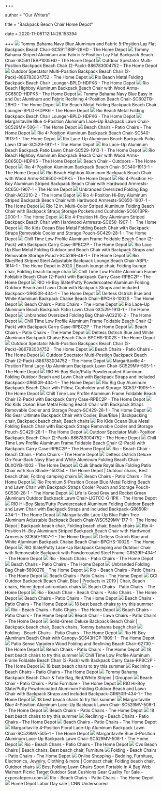 +++
        
author = "Our Writers"
        
title = "Backpack Beach Chair Home Depot"
        
date = 2020-11-08T12:14:28.153394
        
+++
[ ![](https://images.homedepot-static.com/productImages/b0b07f32-b19e-45b7-a885-b3b8f3c4c02a/svn/tommy-bahama-navy-blue-tommy-bahama-beach-chairs-sc591tbbp-28hd-64_1000.jpg)](https://images.homedepot-static.com/productImages/b0b07f32-b19e-45b7-a885-b3b8f3c4c02a/svn/tommy-bahama-navy-blue-tommy-bahama-beach-chairs-sc591tbbp-28hd-64_1000.jpg) Tommy Bahama Navy Blue Aluminum and Fabric 5-Position Lay Flat Backpack  Beach Chair-SC591TBBP-28HD - The Home Depot
[ ![](https://images.homedepot-static.com/productImages/7798b020-e9e5-4437-9e24-99dbca8c26a6/svn/tommy-bahama-striped-tommy-bahama-beach-chairs-sc591tbbp1005hd-64_600.jpg)](https://images.homedepot-static.com/productImages/7798b020-e9e5-4437-9e24-99dbca8c26a6/svn/tommy-bahama-striped-tommy-bahama-beach-chairs-sc591tbbp1005hd-64_600.jpg) Tommy Bahama Striped Aluminum and Fabric 5-Position Lay Flat Backpack Beach  Chair-SC591TBBP1005HD - The Home Depot
[ ![](https://images.homedepot-static.com/productImages/921cc1e8-e63a-4cd6-9fba-3e0a31877706/svn/blue-outdoor-spectator-camping-chairs-886783004752-64_600.jpg)](https://images.homedepot-static.com/productImages/921cc1e8-e63a-4cd6-9fba-3e0a31877706/svn/blue-outdoor-spectator-camping-chairs-886783004752-64_600.jpg) Outdoor Spectator Multi-Position Backpack Beach Chair (2-Pack)-886783004752  - The Home Depot
[ ![](https://images.homedepot-static.com/productImages/b861f3ab-4eb0-49d0-897e-598ece62197d/svn/blue-outdoor-spectator-camping-chairs-886783004752-4f_600.jpg)](https://images.homedepot-static.com/productImages/b861f3ab-4eb0-49d0-897e-598ece62197d/svn/blue-outdoor-spectator-camping-chairs-886783004752-4f_600.jpg) Outdoor Spectator Multi-Position Backpack Beach Chair (2-Pack)-886783004752  - The Home Depot
[ ![](https://images.homedepot-static.com/productImages/9e57de3a-c143-430a-8d32-23ce6579ee3c/svn/blue-with-yellow-stripe-rio-beach-beach-chairs-bpld-hdpk6-e1_600.jpg)](https://images.homedepot-static.com/productImages/9e57de3a-c143-430a-8d32-23ce6579ee3c/svn/blue-with-yellow-stripe-rio-beach-beach-chairs-bpld-hdpk6-e1_600.jpg) Rio Beach Metal Folding Backpack Beach Chair Lounger-BPLD-HDPK6 - The Home  Depot
[ ![](https://images.homedepot-static.com/productImages/4a6ce0a2-83bb-4dc2-a81c-ea7314809ec9/svn/striped-blue-and-green-rio-beach-beach-chairs-sc650d-hdpk5-c3_600.jpg)](https://images.homedepot-static.com/productImages/4a6ce0a2-83bb-4dc2-a81c-ea7314809ec9/svn/striped-blue-and-green-rio-beach-beach-chairs-sc650d-hdpk5-c3_600.jpg) Rio Beach Highboy Aluminum Backpack Beach Chair with Wood Arms-SC650D-HDPK5  - The Home Depot
[ ![](https://images.homedepot-static.com/productImages/7abc687a-1785-424f-a9e6-8e70c91826e2/svn/tommy-bahama-navy-blue-tommy-bahama-beach-chairs-sc602tb-28hd-64_1000.jpg)](https://images.homedepot-static.com/productImages/7abc687a-1785-424f-a9e6-8e70c91826e2/svn/tommy-bahama-navy-blue-tommy-bahama-beach-chairs-sc602tb-28hd-64_1000.jpg) Tommy Bahama Navy Blue Easy in and Out Aluminum and Fabric Reclining  4-Position Beach Chair-SC602TB-28HD - The Home Depot
[ ![](https://images.homedepot-static.com/productImages/075edc66-2251-469a-83fb-172696cf7592/svn/blue-with-yellow-stripe-rio-beach-beach-chairs-bpld-hdpk6-64_1000.jpg)](https://images.homedepot-static.com/productImages/075edc66-2251-469a-83fb-172696cf7592/svn/blue-with-yellow-stripe-rio-beach-beach-chairs-bpld-hdpk6-64_1000.jpg) Rio Beach Metal Folding Backpack Beach Chair Lounger-BPLD-HDPK6 - The Home  Depot
[ ![](https://images.homedepot-static.com/productImages/d803af8f-e8b9-4722-9631-d8e87260383a/svn/blue-with-yellow-stripe-rio-beach-beach-chairs-bpld-hdpk6-c3_600.jpg)](https://images.homedepot-static.com/productImages/d803af8f-e8b9-4722-9631-d8e87260383a/svn/blue-with-yellow-stripe-rio-beach-beach-chairs-bpld-hdpk6-c3_600.jpg) Rio Beach Metal Folding Backpack Beach Chair Lounger-BPLD-HDPK6 - The Home  Depot
[ ![](https://images.homedepot-static.com/productImages/1a38b76f-9e36-472a-a70f-60625988fa28/svn/blue-margaritaville-beach-chairs-sc529mv-506-1-64_600.jpg)](https://images.homedepot-static.com/productImages/1a38b76f-9e36-472a-a70f-60625988fa28/svn/blue-margaritaville-beach-chairs-sc529mv-506-1-64_600.jpg) Margaritaville Blue 4-Position Aluminum Lace-Up Backpack Lawn Chair-SC529MV-506-1  - The Home Depot
[ ![](https://images.homedepot-static.com/productImages/6a118526-1313-46c0-aaec-f7eaf1d0d4c4/svn/navy-rio-beach-chairs-gr617-432-1-64_400.jpg)](https://images.homedepot-static.com/productImages/6a118526-1313-46c0-aaec-f7eaf1d0d4c4/svn/navy-rio-beach-chairs-gr617-432-1-64_400.jpg) Beach Chairs - Patio Chairs - The Home Depot
[ ![](https://images.homedepot-static.com/productImages/4447943c-e7cb-446f-953f-d9b0add26ea8/svn/blue-rio-beach-chairs-sc540-1913-1-64_1000.jpg)](https://images.homedepot-static.com/productImages/4447943c-e7cb-446f-953f-d9b0add26ea8/svn/blue-rio-beach-chairs-sc540-1913-1-64_1000.jpg) Rio 4-Position Aluminum Backpack Beach Chair-SC540-1913-1 - The Home Depot
[ ![](https://images.homedepot-static.com/productImages/9e9cb111-f633-4a03-9fab-5181796897df/svn/multi-rio-beach-chairs-sc529-1911-1-e1_600.jpg)](https://images.homedepot-static.com/productImages/9e9cb111-f633-4a03-9fab-5181796897df/svn/multi-rio-beach-chairs-sc529-1911-1-e1_600.jpg) Rio Lace-Up Aluminum Beach Backpack Patio Lawn Chair-SC529-1911-1 - The Home  Depot
[ ![](https://images.homedepot-static.com/productImages/97a5e154-397a-4d97-8147-c07c0e233e09/svn/blue-rio-beach-chairs-sc529-1913-1-4f_600.jpg)](https://images.homedepot-static.com/productImages/97a5e154-397a-4d97-8147-c07c0e233e09/svn/blue-rio-beach-chairs-sc529-1913-1-4f_600.jpg) Rio Lace-Up Aluminum Beach Backpack Patio Lawn Chair-SC529-1913-1 - The Home  Depot
[ ![](https://images.homedepot-static.com/productImages/d58c16c4-8032-4758-8a5b-860dd8532fd9/svn/striped-blue-and-green-rio-beach-beach-chairs-sc650d-hdpk5-e1_600.jpg)](https://images.homedepot-static.com/productImages/d58c16c4-8032-4758-8a5b-860dd8532fd9/svn/striped-blue-and-green-rio-beach-beach-chairs-sc650d-hdpk5-e1_600.jpg) Rio Beach Highboy Aluminum Backpack Beach Chair with Wood Arms-SC650D-HDPK5  - The Home Depot
[ ![](https://images.homedepot-static.com/productImages/fadba30a-5178-4012-a984-9a753a5683b1/svn/brown-gray-lafuma-furniture-beach-chairs-lfm3118-8717-64_1000.jpg)](https://images.homedepot-static.com/productImages/fadba30a-5178-4012-a984-9a753a5683b1/svn/brown-gray-lafuma-furniture-beach-chairs-lfm3118-8717-64_1000.jpg) Beach Chair - Outdoors - The Home Depot
[ ![](https://images.homedepot-static.com/productImages/0e7569be-bff0-4980-92df-80643867d7a8/svn/blue-rio-beach-chairs-sc540-1913-1-e1_600.jpg)](https://images.homedepot-static.com/productImages/0e7569be-bff0-4980-92df-80643867d7a8/svn/blue-rio-beach-chairs-sc540-1913-1-e1_600.jpg) Rio 4-Position Aluminum Backpack Beach Chair-SC540-1913-1 - The Home Depot
[ ![](https://images.homedepot-static.com/productImages/d2dddd2f-7a0d-4ae5-b7ce-aa59277316de/svn/striped-blue-and-green-rio-beach-beach-chairs-sc650d-hdpk5-1f_600.jpg)](https://images.homedepot-static.com/productImages/d2dddd2f-7a0d-4ae5-b7ce-aa59277316de/svn/striped-blue-and-green-rio-beach-beach-chairs-sc650d-hdpk5-1f_600.jpg) Rio Beach Highboy Aluminum Backpack Beach Chair with Wood Arms-SC650D-HDPK5  - The Home Depot
[ ![](https://images.homedepot-static.com/productImages/688d8b1f-9fcb-42ad-90bc-2289f21871a5/svn/multi-rio-beach-chairs-sc650-1907-1-64_600.jpg)](https://images.homedepot-static.com/productImages/688d8b1f-9fcb-42ad-90bc-2289f21871a5/svn/multi-rio-beach-chairs-sc650-1907-1-64_600.jpg) Rio 4-Position Hi-Boy Aluminum Striped Backpack Beach Chair with Hardwood  Armrests-SC650-1907-1 - The Home Depot
[ ![](https://images.homedepot-static.com/productImages/354931fa-8515-4f42-8c94-b9dd326a0948/svn/sliver-gery-camping-chairs-ac2210-2-64_1000.jpg)](https://images.homedepot-static.com/productImages/354931fa-8515-4f42-8c94-b9dd326a0948/svn/sliver-gery-camping-chairs-ac2210-2-64_1000.jpg) Unbranded Oversized Folding Bag Chair-AC2210-2 - The Home Depot
[ ![](https://images.homedepot-static.com/productImages/79e17cb7-77bb-4020-b197-dc29e3d7c11e/svn/multi-rio-beach-chairs-sc650-1907-1-e1_600.jpg)](https://images.homedepot-static.com/productImages/79e17cb7-77bb-4020-b197-dc29e3d7c11e/svn/multi-rio-beach-chairs-sc650-1907-1-e1_600.jpg) Rio 4-Position Hi-Boy Aluminum Striped Backpack Beach Chair with Hardwood  Armrests-SC650-1907-1 - The Home Depot
[ ![](https://images.homedepot-static.com/productImages/fa742fa6-8fae-44a1-bf88-0a17fdad849a/svn/multi-colored-rio-beach-chairs-sc601bpr-2000-1-64_600.jpg)](https://images.homedepot-static.com/productImages/fa742fa6-8fae-44a1-bf88-0a17fdad849a/svn/multi-colored-rio-beach-chairs-sc601bpr-2000-1-64_600.jpg) Rio 12 in. Multi-Color Striped Aluminum Folding Beach Chair with Backpack  Straps Storage Pockets and Cupholder-SC601BPR-2000-1 - The Home Depot
[ ![](https://images.homedepot-static.com/productImages/becfddcc-9582-4df4-af33-a3f4a799245b/svn/multi-rio-beach-chairs-sc650-1907-1-4f_600.jpg)](https://images.homedepot-static.com/productImages/becfddcc-9582-4df4-af33-a3f4a799245b/svn/multi-rio-beach-chairs-sc650-1907-1-4f_600.jpg) Rio 4-Position Hi-Boy Aluminum Striped Backpack Beach Chair with Hardwood  Armrests-SC650-1907-1 - The Home Depot
[ ![](https://images.homedepot-static.com/productImages/8c13a032-0b69-4734-817b-2986cecf9ca9/svn/ocean-blue-rio-beach-chairs-sc429-28-1-64_1000.jpg)](https://images.homedepot-static.com/productImages/8c13a032-0b69-4734-817b-2986cecf9ca9/svn/ocean-blue-rio-beach-chairs-sc429-28-1-64_1000.jpg) Rio Kids Ocean Blue Metal Folding Beach Chair with Backpack Straps  Removable Cooler and Storage Pouch-SC429-28-1 - The Home Depot
[ ![](https://images.homedepot-static.com/productImages/d09017dd-dfec-448d-8747-ca455d0ff605/svn/orange-grey-chill-time-beach-chairs-rpbc2p-e1_600.jpg)](https://images.homedepot-static.com/productImages/d09017dd-dfec-448d-8747-ca455d0ff605/svn/orange-grey-chill-time-beach-chairs-rpbc2p-e1_600.jpg) Chill Time Low Profile Aluminum Frame Foldable Beach Chair (2-Pack) with  Backpack Carry Case-RPBC2P - The Home Depot
[ ![](https://images.homedepot-static.com/productImages/619b5514-ae56-4a71-90db-f969b4382131/svn/blue-rio-beach-chairs-sc529r-46-1-64_600.jpg)](https://images.homedepot-static.com/productImages/619b5514-ae56-4a71-90db-f969b4382131/svn/blue-rio-beach-chairs-sc529r-46-1-64_600.jpg) Rio Lace Up Blue Metal Folding Outdoor and Beach Chair with Backpack Straps  and Removable Storage Pouch-SC529R-46-1 - The Home Depot
[ ![](https://i.pinimg.com/originals/4a/cb/9a/4acb9a5dac02ba46eb822b165f51c071.jpg)](https://i.pinimg.com/originals/4a/cb/9a/4acb9a5dac02ba46eb822b165f51c071.jpg) Rio Blue/Red Striped Steel Adjustable Backpack Lounge Beach Chair-ABPL-1614-1  - The Home Depot in 2020 | Beach lounge chair, Folding lounge chair,  Folding beach lounge chair
[ ![](https://images.homedepot-static.com/productImages/4e713510-cfb5-4ded-8c2d-94c0890b7f67/svn/orange-grey-chill-time-beach-chairs-rpbc2p-64_600.jpg)](https://images.homedepot-static.com/productImages/4e713510-cfb5-4ded-8c2d-94c0890b7f67/svn/orange-grey-chill-time-beach-chairs-rpbc2p-64_600.jpg) Chill Time Low Profile Aluminum Frame Foldable Beach Chair (2-Pack) with  Backpack Carry Case-RPBC2P - The Home Depot
[ ![](https://images.homedepot-static.com/productImages/32bfc560-48ba-474c-94aa-5f43c00ef682/svn/putty-rio-beach-chairs-gr650r-434-1-64_600.jpg)](https://images.homedepot-static.com/productImages/32bfc560-48ba-474c-94aa-5f43c00ef682/svn/putty-rio-beach-chairs-gr650r-434-1-64_600.jpg) RIO Hi-Boy Slate/Putty Powdercoated Aluminum Folding Outdoor Beach and Lawn  Chair with Backpack Straps and included Backpack-GR650R-434-1 - The Home  Depot
[ ![](https://images.homedepot-static.com/productImages/2243de14-a6d8-4c97-a8b4-22d5463ea2d7/svn/blue-and-white-deltess-beach-chairs-bpchs-1002s-c3_600.jpg)](https://images.homedepot-static.com/productImages/2243de14-a6d8-4c97-a8b4-22d5463ea2d7/svn/blue-and-white-deltess-beach-chairs-bpchs-1002s-c3_600.jpg) Deltess Ostrich Blue and White Aluminum Backpack Chaise Beach Chair-BPCHS-1002S  - The Home Depot
[ ![](https://images.homedepot-static.com/productImages/3f5b7b2a-43b9-43ec-8d19-4cee5323f3df/svn/silver-life-is-good-beach-chairs-hligbc-b-1pk-64_400.jpg)](https://images.homedepot-static.com/productImages/3f5b7b2a-43b9-43ec-8d19-4cee5323f3df/svn/silver-life-is-good-beach-chairs-hligbc-b-1pk-64_400.jpg) Beach Chairs - Patio Chairs - The Home Depot
[ ![](https://images.homedepot-static.com/productImages/dae452d0-19d2-4ee0-befb-67711e2ff47c/svn/blue-rio-beach-chairs-sc529-1913-1-1f_600.jpg)](https://images.homedepot-static.com/productImages/dae452d0-19d2-4ee0-befb-67711e2ff47c/svn/blue-rio-beach-chairs-sc529-1913-1-1f_600.jpg) Rio Lace-Up Aluminum Beach Backpack Patio Lawn Chair-SC529-1913-1 - The Home  Depot
[ ![](https://images.homedepot-static.com/productImages/c4a3eb3b-d022-43e7-8805-6382d7f0f4b5/svn/sliver-gery-camping-chairs-ac2210-2-e1_600.jpg)](https://images.homedepot-static.com/productImages/c4a3eb3b-d022-43e7-8805-6382d7f0f4b5/svn/sliver-gery-camping-chairs-ac2210-2-e1_600.jpg) Unbranded Oversized Folding Bag Chair-AC2210-2 - The Home Depot
[ ![](https://images.homedepot-static.com/productImages/e2ebd0ef-99b9-4689-bcfb-a6a6393a485a/svn/orange-grey-chill-time-beach-chairs-rpbc2p-40_600.jpg)](https://images.homedepot-static.com/productImages/e2ebd0ef-99b9-4689-bcfb-a6a6393a485a/svn/orange-grey-chill-time-beach-chairs-rpbc2p-40_600.jpg) Chill Time Low Profile Aluminum Frame Foldable Beach Chair (2-Pack) with  Backpack Carry Case-RPBC2P - The Home Depot
[ ![](https://images.homedepot-static.com/productImages/91037196-1194-4c02-bbcf-fc5a404ee568/svn/white-crosley-beach-chairs-co1031-wh-64_400.jpg)](https://images.homedepot-static.com/productImages/91037196-1194-4c02-bbcf-fc5a404ee568/svn/white-crosley-beach-chairs-co1031-wh-64_400.jpg) Beach Chairs - Patio Chairs - The Home Depot
[ ![](https://images.homedepot-static.com/productImages/98aef61b-fd2e-4c70-921a-d43fa134b71a/svn/blue-and-white-deltess-beach-chairs-bpchs-1002s-64_600.jpg)](https://images.homedepot-static.com/productImages/98aef61b-fd2e-4c70-921a-d43fa134b71a/svn/blue-and-white-deltess-beach-chairs-bpchs-1002s-64_600.jpg) Deltess Ostrich Blue and White Aluminum Backpack Chaise Beach Chair-BPCHS-1002S  - The Home Depot
[ ![](https://images.homedepot-static.com/productImages/f7d9486b-7afb-4e93-80b8-f4da241426f9/svn/blue-outdoor-spectator-camping-chairs-886783004752-c3_600.jpg)](https://images.homedepot-static.com/productImages/f7d9486b-7afb-4e93-80b8-f4da241426f9/svn/blue-outdoor-spectator-camping-chairs-886783004752-c3_600.jpg) Outdoor Spectator Multi-Position Backpack Beach Chair (2-Pack)-886783004752  - The Home Depot
[ ![](https://images.homedepot-static.com/catalog/productImages/300/1d/1d0382c7-9255-4877-b1d3-74ca7293c7d5_300.jpg)](https://images.homedepot-static.com/catalog/productImages/300/1d/1d0382c7-9255-4877-b1d3-74ca7293c7d5_300.jpg) Beach Chairs - Patio Chairs - The Home Depot
[ ![](https://images.homedepot-static.com/productImages/7e09bdcd-1d71-411a-ba3c-ddf73751c579/svn/blue-outdoor-spectator-camping-chairs-886783004752-1f_600.jpg)](https://images.homedepot-static.com/productImages/7e09bdcd-1d71-411a-ba3c-ddf73751c579/svn/blue-outdoor-spectator-camping-chairs-886783004752-1f_600.jpg) Outdoor Spectator Multi-Position Backpack Beach Chair (2-Pack)-886783004752  - The Home Depot
[ ![](https://images.homedepot-static.com/productImages/f23a2321-d3fb-4157-b595-973f113db4f6/svn/multi-margaritaville-beach-chairs-sc529mv-505-1-64_600.jpg)](https://images.homedepot-static.com/productImages/f23a2321-d3fb-4157-b595-973f113db4f6/svn/multi-margaritaville-beach-chairs-sc529mv-505-1-64_600.jpg) Margaritaville 4-Position Floral Lace-Up Aluminum Backpack Lawn Chair-SC529MV-505-1  - The Home Depot
[ ![](https://images.homedepot-static.com/productImages/8d8ceb5b-0c8d-430d-b667-dda6bd66c6c9/svn/putty-rio-beach-chairs-gr650r-434-1-e1_600.jpg)](https://images.homedepot-static.com/productImages/8d8ceb5b-0c8d-430d-b667-dda6bd66c6c9/svn/putty-rio-beach-chairs-gr650r-434-1-e1_600.jpg) RIO Hi-Boy Slate/Putty Powdercoated Aluminum Folding Outdoor Beach and Lawn  Chair with Backpack Straps and included Backpack-GR650R-434-1 - The Home  Depot
[ ![](https://images.homedepot-static.com/productImages/259dbad9-92ec-42c9-aaa1-f7c453aed2d3/svn/multi-rio-beach-chairs-sc537-1905-1-4f_600.jpg)](https://images.homedepot-static.com/productImages/259dbad9-92ec-42c9-aaa1-f7c453aed2d3/svn/multi-rio-beach-chairs-sc537-1905-1-4f_600.jpg) Rio Big Guy Aluminum Backpack Beach Chair with Pillow, Cupholder and  Storage-SC537-1905-1 - The Home Depot
[ ![](https://images.homedepot-static.com/productImages/9d246a91-b9e7-4f34-b438-35b906e8f087/svn/orange-grey-chill-time-beach-chairs-rpbc2p-c3_600.jpg)](https://images.homedepot-static.com/productImages/9d246a91-b9e7-4f34-b438-35b906e8f087/svn/orange-grey-chill-time-beach-chairs-rpbc2p-c3_600.jpg) Chill Time Low Profile Aluminum Frame Foldable Beach Chair (2-Pack) with  Backpack Carry Case-RPBC2P - The Home Depot
[ ![](https://images.homedepot-static.com/productImages/c8b9288d-17ca-4cee-abc4-702ca0c01511/svn/ocean-blue-rio-beach-chairs-sc429-28-1-e1_600.jpg)](https://images.homedepot-static.com/productImages/c8b9288d-17ca-4cee-abc4-702ca0c01511/svn/ocean-blue-rio-beach-chairs-sc429-28-1-e1_600.jpg) Rio Kids Ocean Blue Metal Folding Beach Chair with Backpack Straps  Removable Cooler and Storage Pouch-SC429-28-1 - The Home Depot
[ ![](https://i.pinimg.com/originals/2d/d9/85/2dd98553ba9d5285316d6e0f3c0838b8.jpg)](https://i.pinimg.com/originals/2d/d9/85/2dd98553ba9d5285316d6e0f3c0838b8.jpg) Rio Gear Ultimate Backpack Chair with Cooler, Blue/Blue | Backpacking chair,  Backpack beach chair, Beach chairs
[ ![](https://images.homedepot-static.com/productImages/bb70e2a0-1801-41a7-b41a-f6da8b63f8af/svn/ocean-blue-rio-beach-chairs-sc429-28-1-40_600.jpg)](https://images.homedepot-static.com/productImages/bb70e2a0-1801-41a7-b41a-f6da8b63f8af/svn/ocean-blue-rio-beach-chairs-sc429-28-1-40_600.jpg) Rio Kids Ocean Blue Metal Folding Beach Chair with Backpack Straps  Removable Cooler and Storage Pouch-SC429-28-1 - The Home Depot
[ ![](https://images.homedepot-static.com/productImages/79c2c3ca-413a-4317-9a6e-5de830d42a5b/svn/blue-outdoor-spectator-camping-chairs-886783004752-44_600.jpg)](https://images.homedepot-static.com/productImages/79c2c3ca-413a-4317-9a6e-5de830d42a5b/svn/blue-outdoor-spectator-camping-chairs-886783004752-44_600.jpg) Outdoor Spectator Multi-Position Backpack Beach Chair (2-Pack)-886783004752  - The Home Depot
[ ![](https://images.homedepot-static.com/productImages/42322610-ea11-4256-9882-0fa2f14e9ba2/svn/orange-grey-chill-time-beach-chairs-rpbc2p-66_600.jpg)](https://images.homedepot-static.com/productImages/42322610-ea11-4256-9882-0fa2f14e9ba2/svn/orange-grey-chill-time-beach-chairs-rpbc2p-66_600.jpg) Chill Time Low Profile Aluminum Frame Foldable Beach Chair (2-Pack) with  Backpack Carry Case-RPBC2P - The Home Depot
[ ![](https://images.homedepot-static.com/productImages/77fd727a-9b37-4ebe-8c17-9d373c51814b/svn/blue-rio-beach-chairs-asc680-72-1-64_1000.jpg)](https://images.homedepot-static.com/productImages/77fd727a-9b37-4ebe-8c17-9d373c51814b/svn/blue-rio-beach-chairs-asc680-72-1-64_1000.jpg) Rio - Beach Chair - Beach Chairs - Patio Chairs - The Home Depot
[ ![](https://images.homedepot-static.com/productImages/fc0f82eb-ce37-402b-a4f2-284b85c444a8/svn/navy-blue-deltess-beach-chairs-dlxoyb-1003-c3_600.jpg)](https://images.homedepot-static.com/productImages/fc0f82eb-ce37-402b-a4f2-284b85c444a8/svn/navy-blue-deltess-beach-chairs-dlxoyb-1003-c3_600.jpg) Deltess Ostrich Deluxe On-Your-Back Navy Blue and White Aluminum Folding Beach  Chair-DLXOYB-1003 - The Home Depot
[ ![](https://i.pinimg.com/originals/62/78/ef/6278eff9066632b556bef21752777194.jpg)](https://i.pinimg.com/originals/62/78/ef/6278eff9066632b556bef21752777194.jpg) Quik Shade Royal Blue Folding Patio Chair with Sun Shade-150254 - The Home  Depot | Outdoor chairs, Best beach chair, Folding camping chairs
[ ![](https://images.homedepot-static.com/catalog/productImages/300/61/6109f7b3-437c-41f9-804f-97aa0c8e1dfb_300.jpg)](https://images.homedepot-static.com/catalog/productImages/300/61/6109f7b3-437c-41f9-804f-97aa0c8e1dfb_300.jpg) Beach Chairs - Patio Chairs - The Home Depot
[ ![](https://images.homedepot-static.com/productImages/e7add584-110c-4abe-89b3-de784b7e9040/svn/ocean-blue-rio-beach-chairs-sc536-28-1-a0_600.jpg)](https://images.homedepot-static.com/productImages/e7add584-110c-4abe-89b3-de784b7e9040/svn/ocean-blue-rio-beach-chairs-sc536-28-1-a0_600.jpg) Rio Premium 5-Position Ocean Blue Metal Folding Beach and Lawn Chair with  Backpack Straps Cooler Pouch and Storage Pouch-SC536-28-1 - The Home Depot
[ ![](https://images.homedepot-static.com/productImages/98bb9195-29be-4d09-a45e-c39fb405273b/svn/gray-life-is-good-beach-chairs-ligtcc-b-1pk-64_600.jpg)](https://images.homedepot-static.com/productImages/98bb9195-29be-4d09-a45e-c39fb405273b/svn/gray-life-is-good-beach-chairs-ligtcc-b-1pk-64_600.jpg) Life Is Good Grey and Rocket Green Aluminum Outdoor Backpack Lawn Chair-LIGTCC-G-1PK  - The Home Depot
[ ![](https://images.homedepot-static.com/productImages/481ece56-0b72-4669-b2f8-7090fe86fa34/svn/putty-rio-beach-chairs-gr650r-434-1-a0_600.jpg)](https://images.homedepot-static.com/productImages/481ece56-0b72-4669-b2f8-7090fe86fa34/svn/putty-rio-beach-chairs-gr650r-434-1-a0_600.jpg) RIO Hi-Boy Slate/Putty Powdercoated Aluminum Folding Outdoor Beach and Lawn  Chair with Backpack Straps and included Backpack-GR650R-434-1 - The Home  Depot
[ ![](https://i.pinimg.com/originals/27/ad/95/27ad957902fcb02ac26cd943eb7adcd5.jpg)](https://i.pinimg.com/originals/27/ad/95/27ad957902fcb02ac26cd943eb7adcd5.jpg) Margaritaville Lace-Up Blue Palm Tree Aluminum Adjustable Backpack Beach  Chair-WSC529MV-177-1 - The Home Depot | Backpack beach chair, Folding beach  chair, Beach chairs
[ ![](https://images.homedepot-static.com/productImages/1dd800bf-2cb7-4a21-bf25-253209398bde/svn/multi-rio-beach-chairs-sc650-1907-1-1f_600.jpg)](https://images.homedepot-static.com/productImages/1dd800bf-2cb7-4a21-bf25-253209398bde/svn/multi-rio-beach-chairs-sc650-1907-1-1f_600.jpg) Rio 4-Position Hi-Boy Aluminum Striped Backpack Beach Chair with Hardwood  Armrests-SC650-1907-1 - The Home Depot
[ ![](https://images.homedepot-static.com/productImages/7a2a01de-ebb3-4c71-b924-d7fb84b5542e/svn/blue-and-white-deltess-beach-chairs-bpchs-1002s-1f_600.jpg)](https://images.homedepot-static.com/productImages/7a2a01de-ebb3-4c71-b924-d7fb84b5542e/svn/blue-and-white-deltess-beach-chairs-bpchs-1002s-1f_600.jpg) Deltess Ostrich Blue and White Aluminum Backpack Chaise Beach Chair-BPCHS-1002S  - The Home Depot
[ ![](https://images.homedepot-static.com/productImages/693e16b8-e037-47f0-9bce-6998df4cb623/svn/slate-rio-camping-chairs-gr529r-434-1-64_600.jpg)](https://images.homedepot-static.com/productImages/693e16b8-e037-47f0-9bce-6998df4cb623/svn/slate-rio-camping-chairs-gr529r-434-1-64_600.jpg) RIO Slate/Putty Lace-Up Backpack Camping and Outdoor Chair with Removeable  Backpack with Powdercoated Steel Frame-GR529R-434-1 - The Home Depot
[ ![](https://images.homedepot-static.com/productImages/3a52d5a2-15f8-40a4-813b-5f3793252708/svn/blue-rio-beach-chairs-bhc101-46-1-64_400.jpg)](https://images.homedepot-static.com/productImages/3a52d5a2-15f8-40a4-813b-5f3793252708/svn/blue-rio-beach-chairs-bhc101-46-1-64_400.jpg) Rio - Beach Chairs - Patio Chairs - The Home Depot
[ ![](https://images.homedepot-static.com/productImages/6bc3b5b4-213e-481b-a901-38510f6950bf/svn/charcoal-oxblood-rio-beach-chairs-gr643hcp-430-1-e4_400.jpg)](https://images.homedepot-static.com/productImages/6bc3b5b4-213e-481b-a901-38510f6950bf/svn/charcoal-oxblood-rio-beach-chairs-gr643hcp-430-1-e4_400.jpg) Beach Chairs - Patio Chairs - The Home Depot
[ ![](https://images.homedepot-static.com/productImages/b28be536-de7b-476d-9234-2f6ae140374d/svn/red-camping-chairs-5600276-64_1000.jpg)](https://images.homedepot-static.com/productImages/b28be536-de7b-476d-9234-2f6ae140374d/svn/red-camping-chairs-5600276-64_1000.jpg) Unbranded Folding Bag Chair-5600276 - The Home Depot
[ ![](https://images.homedepot-static.com/productImages/52704c2f-5153-49c5-8f38-5da3830100a5/svn/blue-rio-beach-chairs-sc644-46-1-64_400.jpg)](https://images.homedepot-static.com/productImages/52704c2f-5153-49c5-8f38-5da3830100a5/svn/blue-rio-beach-chairs-sc644-46-1-64_400.jpg) Rio - Beach Chairs - Patio Chairs - The Home Depot
[ ![](https://images.homedepot-static.com/productImages/79d5c1d3-9a44-4f5e-a8d0-a56b13fe03c8/svn/navy-picnic-time-beach-chairs-790-00-138-000-0-64_400.jpg)](https://images.homedepot-static.com/productImages/79d5c1d3-9a44-4f5e-a8d0-a56b13fe03c8/svn/navy-picnic-time-beach-chairs-790-00-138-000-0-64_400.jpg) Beach Chairs - Patio Chairs - The Home Depot
[ ![](https://i.pinimg.com/originals/51/4e/49/514e497971089b58639baae7ea75f56f.jpg)](https://i.pinimg.com/originals/51/4e/49/514e497971089b58639baae7ea75f56f.jpg) GCI Outdoor Backpack Beach Chair, Blue | Products in 2019 | Chair, Beach  chairs, Home depot adirondack chairs
[ ![](https://images.homedepot-static.com/productImages/13327614-9374-46e8-adaf-d21cee4a54d0/svn/stripes-ostrich-beach-chairs-3n1-1001s-64_400.jpg)](https://images.homedepot-static.com/productImages/13327614-9374-46e8-adaf-d21cee4a54d0/svn/stripes-ostrich-beach-chairs-3n1-1001s-64_400.jpg) Beach Chairs - Patio Chairs - The Home Depot
[ ![](https://images.homedepot-static.com/productImages/fe9e7bf9-9e60-4e44-a341-e0cb09cd31f3/svn/ocean-blue-rio-beach-chairs-sc536-28-1-64_1000.jpg)](https://images.homedepot-static.com/productImages/fe9e7bf9-9e60-4e44-a341-e0cb09cd31f3/svn/ocean-blue-rio-beach-chairs-sc536-28-1-64_1000.jpg) Rio - Beach Chair - Beach Chairs - Patio Chairs - The Home Depot
[ ![](https://images.homedepot-static.com/productImages/a21ef1a5-9cc5-4637-8df0-455163ff26f3/svn/beige-caravan-sports-beach-chairs-80009500150-64_400.jpg)](https://images.homedepot-static.com/productImages/a21ef1a5-9cc5-4637-8df0-455163ff26f3/svn/beige-caravan-sports-beach-chairs-80009500150-64_400.jpg) Beach Chairs - Patio Chairs - The Home Depot
[ ![](https://images.homedepot-static.com/productImages/79899fa1-e4a2-496a-9463-21040f2a1ca3/svn/navy-blue-quik-shade-beach-chairs-142038ds-64_400.jpg)](https://images.homedepot-static.com/productImages/79899fa1-e4a2-496a-9463-21040f2a1ca3/svn/navy-blue-quik-shade-beach-chairs-142038ds-64_400.jpg) Beach Chairs - Patio Chairs - The Home Depot
[ ![](https://media2.s-nbcnews.com/j/newscms/2020_24/1578120/4184ckzdc2l-5edfc311dfd3b_e1385b2bd7b2b1cce0bdfc5b6f41d348.fit-720w.jpg)](https://media2.s-nbcnews.com/j/newscms/2020_24/1578120/4184ckzdc2l-5edfc311dfd3b_e1385b2bd7b2b1cce0bdfc5b6f41d348.fit-720w.jpg) 18 best beach chairs to try this summer
[ ![](https://images.homedepot-static.com/productImages/12670167-5abe-4860-bd7e-f67feffdbf1b/svn/blue-sky-navy-rio-beach-chairs-gr643hcp-432-1-64_1000.jpg)](https://images.homedepot-static.com/productImages/12670167-5abe-4860-bd7e-f67feffdbf1b/svn/blue-sky-navy-rio-beach-chairs-gr643hcp-432-1-64_1000.jpg) Rio - Beach Chairs - Patio Chairs - The Home Depot
[ ![](https://images.homedepot-static.com/productImages/3f5b16bf-0ee2-4f2a-bfed-8253dfab3022/svn/multi-margaritaville-beach-chairs-sc196mv-503-1-64_400.jpg)](https://images.homedepot-static.com/productImages/3f5b16bf-0ee2-4f2a-bfed-8253dfab3022/svn/multi-margaritaville-beach-chairs-sc196mv-503-1-64_400.jpg) Beach Chairs - Patio Chairs - The Home Depot
[ ![](https://images.homedepot-static.com/catalog/productImages/300/af/afad7e8a-efeb-4d15-adfa-fb5156df4f23_300.jpg)](https://images.homedepot-static.com/catalog/productImages/300/af/afad7e8a-efeb-4d15-adfa-fb5156df4f23_300.jpg) Beach Chair - Lawn Chairs - Patio Chairs - The Home Depot
[ ![](https://i.pinimg.com/originals/e2/25/03/e225034d8d232f2069a4e3f40aeb281f.jpg)](https://i.pinimg.com/originals/e2/25/03/e225034d8d232f2069a4e3f40aeb281f.jpg) Solid-Green Deluxe Backpack Beach Chair | Backpack beach chair, Beach chairs,  Tommy bahama beach chair
[ ![](https://images.homedepot-static.com/catalog/productImages/300/ff/ff07cc8f-6536-4dc2-af2c-d2e65997d23b_300.jpg)](https://images.homedepot-static.com/catalog/productImages/300/ff/ff07cc8f-6536-4dc2-af2c-d2e65997d23b_300.jpg) Folding - Beach Chairs - Patio Chairs - The Home Depot
[ ![](https://images.homedepot-static.com/productImages/6991e38d-5485-4ac6-9c8e-611170846e23/svn/multi-rio-beach-chairs-sc643hcp-1909-1-e1_600.jpg)](https://images.homedepot-static.com/productImages/6991e38d-5485-4ac6-9c8e-611170846e23/svn/multi-rio-beach-chairs-sc643hcp-1909-1-e1_600.jpg) Rio Hi-Boy Aluminum Beach Chair with Canopy-SC643HCP-1909-1 - The Home Depot
[ ![](https://images.homedepot-static.com/productImages/81319350-594d-4589-be75-30f17623393c/svn/finished-wood-patio-sense-beach-chairs-62730-64_600.jpg)](https://images.homedepot-static.com/productImages/81319350-594d-4589-be75-30f17623393c/svn/finished-wood-patio-sense-beach-chairs-62730-64_600.jpg) Patio Sense Varadero Wood Folding and Reclining Beach Chair-62730 - The Home  Depot
[ ![](https://images.homedepot-static.com/productImages/efccb333-1d4d-496f-92f0-c26e8c93e5ce/svn/multi-colored-sunjoy-beach-chairs-110207017-64_400.jpg)](https://images.homedepot-static.com/productImages/efccb333-1d4d-496f-92f0-c26e8c93e5ce/svn/multi-colored-sunjoy-beach-chairs-110207017-64_400.jpg) Beach Chairs - Patio Chairs - The Home Depot
[ ![](https://media2.s-nbcnews.com/i/newscms/2020_30/1593885/screen_shot_2020-07-24_at_2-19-37_pm_240d080db99b546aa27865b71aaecf2b.png)](https://media2.s-nbcnews.com/i/newscms/2020_30/1593885/screen_shot_2020-07-24_at_2-19-37_pm_240d080db99b546aa27865b71aaecf2b.png) 18 best beach chairs to try this summer
[ ![](https://images.homedepot-static.com/productImages/9b777b61-cebd-4556-8104-c1ec8f9b740f/svn/orange-grey-chill-time-beach-chairs-rpbc2p-4f_600.jpg)](https://images.homedepot-static.com/productImages/9b777b61-cebd-4556-8104-c1ec8f9b740f/svn/orange-grey-chill-time-beach-chairs-rpbc2p-4f_600.jpg) Chill Time Low Profile Aluminum Frame Foldable Beach Chair (2-Pack) with  Backpack Carry Case-RPBC2P - The Home Depot
[ ![](https://media3.s-nbcnews.com/j/newscms/2020_30/1593914/sc643hcp-1909-1-5f1b316fd2e0a_e5476970c64f041407c374537929b022.fit-720w.png)](https://media3.s-nbcnews.com/j/newscms/2020_30/1593914/sc643hcp-1909-1-5f1b316fd2e0a_e5476970c64f041407c374537929b022.fit-720w.png) 18 best beach chairs to try this summer
[ ![](https://images.homedepot-static.com/productImages/2362ce0e-3a42-4a4d-83e1-9a07745923e3/svn/blue-beach-chairs-80009000021-64_1000.jpg)](https://images.homedepot-static.com/productImages/2362ce0e-3a42-4a4d-83e1-9a07745923e3/svn/blue-beach-chairs-80009000021-64_1000.jpg) Reclining - Beach Chairs - Patio Chairs - The Home Depot
[ ![](https://img.grouponcdn.com/stores/3NT1jmNY3ajLaqpBDxy5rLxfMiMo/storespi4941961-960x576/v1/c700x420.jpg)](https://img.grouponcdn.com/stores/3NT1jmNY3ajLaqpBDxy5rLxfMiMo/storespi4941961-960x576/v1/c700x420.jpg) Tommy Bahama Backpack Beach Chair & Tote Bag, Red/White Stripes | Groupon
[ ![](https://images.homedepot-static.com/catalog/productImages/300/c0/c0762b03-d4c2-4ebb-87ec-d2b1df87dc5b_300.jpg)](https://images.homedepot-static.com/catalog/productImages/300/c0/c0762b03-d4c2-4ebb-87ec-d2b1df87dc5b_300.jpg) Beach Chair - Patio Chairs - Patio Furniture - The Home Depot
[ ![](https://images.homedepot-static.com/productImages/cfc3d375-5a88-458b-a999-6fe3a72593df/svn/putty-rio-beach-chairs-gr650r-434-1-40_600.jpg)](https://images.homedepot-static.com/productImages/cfc3d375-5a88-458b-a999-6fe3a72593df/svn/putty-rio-beach-chairs-gr650r-434-1-40_600.jpg) RIO Hi-Boy Slate/Putty Powdercoated Aluminum Folding Outdoor Beach and Lawn  Chair with Backpack Straps and included Backpack-GR650R-434-1 - The Home  Depot
[ ![](https://media4.s-nbcnews.com/j/newscms/2020_30/1593860/511qgzpppel-5f1b19f1dc22d_892e2e099f0b8135dba10c484100bdb1.fit-720w.jpg)](https://media4.s-nbcnews.com/j/newscms/2020_30/1593860/511qgzpppel-5f1b19f1dc22d_892e2e099f0b8135dba10c484100bdb1.fit-720w.jpg) 18 best beach chairs to try this summer
[ ![](https://images.homedepot-static.com/productImages/0139a31c-9e6f-4164-bd19-b931c2be2efd/svn/blue-margaritaville-beach-chairs-sc529mv-506-1-e1_600.jpg)](https://images.homedepot-static.com/productImages/0139a31c-9e6f-4164-bd19-b931c2be2efd/svn/blue-margaritaville-beach-chairs-sc529mv-506-1-e1_600.jpg) Margaritaville Blue 4-Position Aluminum Lace-Up Backpack Lawn Chair-SC529MV-506-1  - The Home Depot
[ ![](https://images.homedepot-static.com/productImages/a368cffd-069c-4727-8109-7eca4705dd92/svn/red-blue-margaritaville-beach-chairs-630251-1-64_400.jpg)](https://images.homedepot-static.com/productImages/a368cffd-069c-4727-8109-7eca4705dd92/svn/red-blue-margaritaville-beach-chairs-630251-1-64_400.jpg) Beach Chairs - Patio Chairs - The Home Depot
[ ![](https://media3.s-nbcnews.com/j/newscms/2020_30/1593861/life-is-good-jake-beach-chair-gligbc-b-1pk-02-lg-5f1b1a79ab9a0_aec7d1a26b82517ded4808aebf2ada9b.fit-260w.png)](https://media3.s-nbcnews.com/j/newscms/2020_30/1593861/life-is-good-jake-beach-chair-gligbc-b-1pk-02-lg-5f1b1a79ab9a0_aec7d1a26b82517ded4808aebf2ada9b.fit-260w.png) 18 best beach chairs to try this summer
[ ![](https://images.homedepot-static.com/productImages/c24fbd08-1462-4112-9828-faad9afdeac0/svn/daisy-yellow-life-is-good-beach-chairs-hligbc-y-1pk-64_1000.jpg)](https://images.homedepot-static.com/productImages/c24fbd08-1462-4112-9828-faad9afdeac0/svn/daisy-yellow-life-is-good-beach-chairs-hligbc-y-1pk-64_1000.jpg) Reclining - Beach Chairs - Patio Chairs - The Home Depot
[ ![](https://images.homedepot-static.com/productImages/2f2d2131-0aba-45a2-a7b3-e4430955bd03/svn/green-blue-margaritaville-beach-chairs-630254-1-64_400.jpg)](https://images.homedepot-static.com/productImages/2f2d2131-0aba-45a2-a7b3-e4430955bd03/svn/green-blue-margaritaville-beach-chairs-630254-1-64_400.jpg) Beach Chairs - Patio Chairs - The Home Depot
[ ![](https://images.homedepot-static.com/productImages/c0d1ba70-2082-47bf-b2c3-5a49ed3def6e/svn/multi-margaritaville-beach-chairs-sc529mv-505-1-c3_600.jpg)](https://images.homedepot-static.com/productImages/c0d1ba70-2082-47bf-b2c3-5a49ed3def6e/svn/multi-margaritaville-beach-chairs-sc529mv-505-1-c3_600.jpg) Margaritaville 4-Position Floral Lace-Up Aluminum Backpack Lawn Chair-SC529MV-505-1  - The Home Depot
[ ![](https://images.homedepot-static.com/productImages/19939e75-e960-446f-b77d-f6e180a5cbf5/svn/blue-margaritaville-beach-chairs-sc529mv-506-1-4f_600.jpg)](https://images.homedepot-static.com/productImages/19939e75-e960-446f-b77d-f6e180a5cbf5/svn/blue-margaritaville-beach-chairs-sc529mv-506-1-4f_600.jpg) Margaritaville Blue 4-Position Aluminum Lace-Up Backpack Lawn Chair-SC529MV-506-1  - The Home Depot
[ ![](https://images.homedepot-static.com/productImages/75976add-1452-40ff-ad9e-01a461ac4a98/svn/multi-rio-beach-chairs-sc644-1909-1-e4_400.jpg)](https://images.homedepot-static.com/productImages/75976add-1452-40ff-ad9e-01a461ac4a98/svn/multi-rio-beach-chairs-sc644-1909-1-e4_400.jpg) Rio - Beach Chairs - Patio Chairs - The Home Depot
[ ![](https://i.pinimg.com/originals/56/08/c0/5608c01e5f8bc9b91a352c7011bc5cd5.jpg)](https://i.pinimg.com/originals/56/08/c0/5608c01e5f8bc9b91a352c7011bc5cd5.jpg) Cvs Beach Chairs | Beach chairs, Best beach chair, Furniture
[ ![](https://images.homedepot-static.com/productImages/2f4b6a67-ef88-41f4-bfed-9bb37304b78e/svn/natural-navy-white-safavieh-beach-chairs-pat7040a-set2-64_400.jpg)](https://images.homedepot-static.com/productImages/2f4b6a67-ef88-41f4-bfed-9bb37304b78e/svn/natural-navy-white-safavieh-beach-chairs-pat7040a-set2-64_400.jpg) Folding - Beach Chairs - Patio Chairs - The Home Depot
[ ![](https://i.pinimg.com/originals/5c/fc/46/5cfc464bac8aeb99ca7703388c6a29ea.jpg)](https://i.pinimg.com/originals/5c/fc/46/5cfc464bac8aeb99ca7703388c6a29ea.jpg) Online Shopping - Bedding, Furniture, Electronics, Jewelry, Clothing & more  | Compact chair, Folding beach chair, Outdoor chairs
[ ![](https://www.expocafeperu.com/w/2020/05/best-folding-lawn-chairs-sport-portable-in-a-bag-web-walmart-picnic-target-outdoor-seat-cushions.jpg)](https://www.expocafeperu.com/w/2020/05/best-folding-lawn-chairs-sport-portable-in-a-bag-web-walmart-picnic-target-outdoor-seat-cushions.jpg) Best Folding Lawn Chairs Sport Portable In A Bag Web Walmart Picnic Target  Outdoor Seat Cushions Gear Quality For Sale - expocafeperu.com
[ ![](https://images.homedepot-static.com/productImages/810d6a70-de11-46b6-a816-af8c7e97b239/svn/charcoal-oxblood-rio-beach-chairs-gr643hcp-430-1-64_400.jpg)](https://images.homedepot-static.com/productImages/810d6a70-de11-46b6-a816-af8c7e97b239/svn/charcoal-oxblood-rio-beach-chairs-gr643hcp-430-1-64_400.jpg) Rio - Beach Chairs - Patio Chairs - The Home Depot
[ ![](https://cdn.cnn.com/cnnnext/dam/assets/200903163711-labor-day-homedepot-sale-lead-image.jpg)](https://cdn.cnn.com/cnnnext/dam/assets/200903163711-labor-day-homedepot-sale-lead-image.jpg) Home Depot Labor Day sale | CNN Underscored
